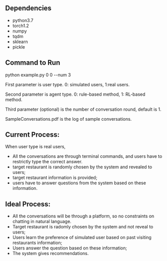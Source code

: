 ## Dependencies

- python3.7
- torch1.2
- numpy
- tqdm
- sklearn
- pickle


## Command to Run

python example.py 0 0 --num 3

First parameter is user type. 0: simulated users, 1:real users.

Second parameter is agent type. 0: rule-based method, 1: RL-based method.

Third parameter (optional) is the number of conversation round, default is 1. 

SampleConversations.pdf is the log of sample conversations. 

## Current Process: 
When user type is real users,
- All the conversations are through terminal commands, and users have to restrictly type the correct answer.
- target restaurant is randomly chosen by the system and revealed to users; 
- target restaurant information is provided; 
- users have to answer questions from the system based on these information.

## Ideal Process:
- All the conversations will be through a platform, so no constraints on chatting in natural language.
- Target restaurant is radomly chosen by the system and not reveal to users;
- Users learn the preference of simulated user based on past visiting restaurants information;
- Users answer the question based on these information; 
- The system gives recommendations.



